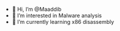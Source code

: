 - 👋 Hi, I’m @Maaddib
- 👀 I’m interested in Malware analysis
- 🌱 I’m currently learning x86 disassembly


<!---
Maaddib/Maaddib is a ✨ special ✨ repository because its `README.md` (this file) appears on your GitHub profile.
You can click the Preview link to take a look at your changes.
--->
